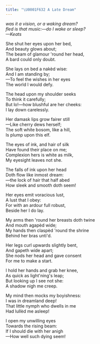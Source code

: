 ```yaml
---
title: "\U0001F632 A Late Dream"
---
```


*was it a vision, or a waking dream?<br>
fled is that music:—do I wake or sleep?<br>
—Keats*

She shut her eyes upon her bed,<br>
And beauty glows about;<br>
The beam of glamour 'round her head,<br>
A bard could only doubt.<br>

She lays on bed a nakèd wise:<br>
And I am standing by;<br>
—To feel the wishes in her eyes<br>
The world I would defy.<br>

The head upon my shoulder seeks<br>
To think it carefully;<br>
But lo!—how blushful are her cheeks:<br>
I lay down carelessly.<br>

Her damask lips grow fairer still<br>
—Like cherry dews herself;<br>
The soft white bosom, like a hill,<br>
Is plump upon this elf.<br>

The eyes of ink, and hair of silk<br>
Have found their place on me;<br>
Complexion hers is white as milk,<br>
My eyesight leaves not she.<br>

The falls of ink upon her head<br>
Doth flow like inmost dream:<br>
—the lock of hair that half abed<br>
How sleek and smooth doth seem!<br>

Her eyes emit voracious lust,<br>
A lust that I obey:<br>
For with an ardour full robust,<br>
Beside her I do lay.<br>

My arms then 'round her breasts doth twine<br>
And mouth agapèd wide;<br>
My hands then claspèd 'round the shrine<br>
Behind her bras unti'd.<br>

Her legs curl upwards slightly bent,<br>
And gapeth wide apart;<br>
She nods her head and gave consent<br>
For me to make a start.<br>

I hold her hands and grab her knee,<br>
As quick as light'ning's leap;<br>
But looking up I see not she:<br>
A shadow nigh me creep.<br>

My mind then mocks my boyishness:<br>
I was in dreamland deep!<br>
That little nymph who dwells in me<br>
Had lullèd me asleep!<br>

I open my unwilling eyes<br>
Towards the rising beam:<br>
If I should die with her anigh<br>
—How well such dying seem!<br>
